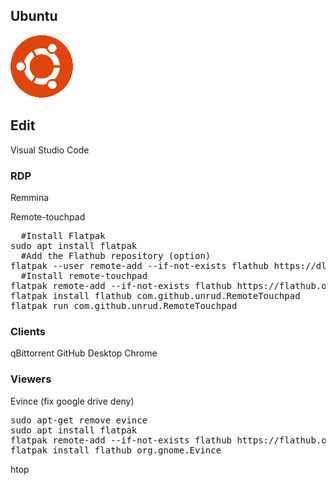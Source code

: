 ## Ubuntu ##
![Ubuntu](/images/ubuntu.png)

## Edit
Visual Studio Code

### RDP
Remmina

Remote-touchpad
<pre>
  #Install Flatpak
sudo apt install flatpak
  #Add the Flathub repository (option)
flatpak --user remote-add --if-not-exists flathub https://dl.flathub.org/repo/flathub.flatpakrepo
  #Install remote-touchpad
flatpak remote-add --if-not-exists flathub https://flathub.org/repo/flathub.flatpakrepo
flatpak install flathub com.github.unrud.RemoteTouchpad
flatpak run com.github.unrud.RemoteTouchpad
</pre>

### Clients
qBittorrent
GitHub Desktop
Chrome

### Viewers
Evince (fix google drive deny)
<pre>
sudo apt-get remove evince
sudo apt install flatpak
flatpak remote-add --if-not-exists flathub https://flathub.org/repo/flathub.flatpakrepo
flatpak install flathub org.gnome.Evince
</pre>
htop
